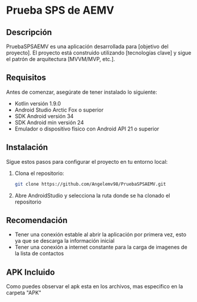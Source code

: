 # Prueba SPS de AEMV

## Descripción
PruebaSPSAEMV es una aplicación desarrollada para [objetivo del proyecto]. El proyecto está construido utilizando [tecnologías clave] y sigue el patrón de arquitectura [MVVM/MVP, etc.].

## Requisitos
Antes de comenzar, asegúrate de tener instalado lo siguiente:

- Kotlin versión 1.9.0
- Android Studio Arctic Fox o superior
- SDK Android versión 34
- SDK Android min versión 24
- Emulador o dispositivo físico con Android API 21 o superior

## Instalación
Sigue estos pasos para configurar el proyecto en tu entorno local:

1. Clona el repositorio:
   ```bash
   git clone https://github.com/Angelemv98/PruebaSPSAEMV.git
2. Abre AndroidStudio y selecciona la ruta donde se ha clonado el repositorio

## Recomendación
- Tener una conexión estable al abrir la aplicación por primera vez, esto ya que se descarga la información inicial
- Tener una conexión a internet constante para la carga de imagenes de la lista de contactos

## APK Incluido
Como puedes observar el apk esta en los archivos, mas especifico en la carpeta "APK" 
